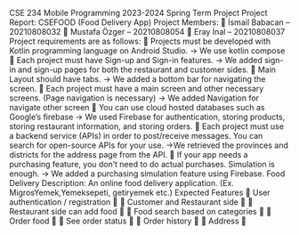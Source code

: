 CSE 234 Mobile Programming
2023-2024 Spring
Term Project
Project Report: CSEFOOD (Food Delivery App) 
Project Members: 
 İsmail Babacan – 20210808032 
 Mustafa Özger – 20210808054 
 Eray İnal – 20210808037
Project requirements are as follows:
 Projects must be developed with Kotlin programming language on Android Studio. 
-> We use kotlin compose 
 Each project must have Sign-up and Sign-in features.
-> We added sign-in and sign-up pages for both the restaurant and customer sides.
 Main Layout should have tabs. 
-> We added a bottom bar for navigating the screen.
 Each project must have a main screen and other necessary screens. (Page navigation is necessary)
-> We added Navigation for navigate other screen
 You can use cloud hosted databases such as Google’s firebase
-> We used Firebase for authentication, storing products, storing restaurant information, and storing orders.
 Each project must use a backend service (APIs) in order to post/receive messages. You can search 
for open-source APIs for your use. 
->We retrieved the provinces and districts for the address page from the API.
 If your app needs a purchasing feature, you don’t need to do actual purchases. Simulation is 
enough. 
-> We added a purchasing simulation feature using Firebase.
Food Delivery
Description: An online food delivery application. (Ex. MigrosYemek,Yemeksepeti, getiryemek etc.)
Expected Features
 User authentication / registration 
 Customer and Restaurant side 
 Restaurant side can add food 
 Food search based on categories 
 Order food 
 See order status 
 Order history 
 Address 
